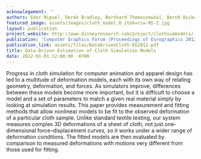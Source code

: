 ```yaml
---
acknowlegement: ''
authors: Eder Miguel, Derek Bradley, Bernhard Thomaszewski, Bernd Bickel, Wojciech Matusik, Miguel Otaduy, Steve Marschner
featured_image: assets/images/cloth_model_0_itok=ccw-NS-Z.jpg
layout: publication
project_website: http://www.disneyresearch.com/project/clothsimmodels/
publication: 'Computer Graphics Forum (Proceedings of Eurographics 2012) '
publication_link: assets/files/DataDrivenCloth-EG2012.pdf
title: Data-Driven Estimation of Cloth Simulation Models
date: 2012-01-01 12:00:00 -0700
---
```


Progress in cloth simulation for computer animation and apparel design has led to a multitude of deformation models, each with its own way of relating geometry, deformation, and forces. As simulators improve, differences between these models become more important, but it is difficult to choose a model and a set of parameters to match a given real material simply by looking at simulation results. This paper provides measurement and fitting methods that allow nonlinear models to be fit to the observed deformation of a particular cloth sample. Unlike standard textile testing, our system measures complex 3D deformations of a sheet of cloth, not just one-dimensional force–displacement curves, so it works under a wider range of deformation conditions. The fitted models are then evaluated by comparison to measured deformations with motions very different from those used for fitting.